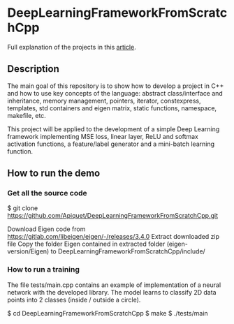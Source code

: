 # DeepLearningFrameworkFromScratchCpp

Full explanation of the projects in this [article](https://foundationsofdl.com/2022/02/12/neural-network-from-scratch-part-5-c-deep-learning-framework-implementation/).

## Description

The main goal of this repository is to show how to develop a project in C++ and how to use key concepts of the language: abstract class/interface and inheritance, memory management, pointers, iterator, constexpress, templates, std containers and eigen matrix, static functions, namespace, makefile, etc.

This project will be applied to the development of a simple Deep Learning framework implementing MSE loss, linear layer, ReLU and softmax activation functions, a feature/label generator and a mini-batch learning function.

## How to run the demo

### Get all the source code

$ git clone https://github.com/Apiquet/DeepLearningFrameworkFromScratchCpp.git

Download Eigen code from https://gitlab.com/libeigen/eigen/-/releases/3.4.0
Extract downloaded zip file
Copy the folder Eigen contained in extracted folder (eigen-version/Eigen) to DeepLearningFrameworkFromScratchCpp/include/

### How to run a training

The file tests/main.cpp contains an example of implementation of a neural network with the developed library.
The model learns to classify 2D data points into 2 classes (inside / outside a circle).

$ cd DeepLearningFrameworkFromScratchCpp
$ make
$ ./tests/main
